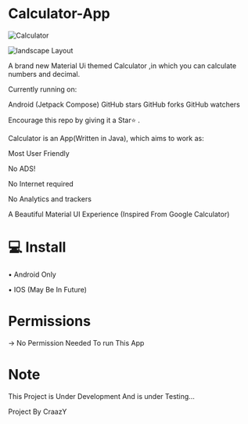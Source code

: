 # Calculator-App

![Calculator](https://user-images.githubusercontent.com/76106639/173367458-89b4f109-474e-4bac-bc4c-591a0674d534.png)

![landscape  Layout](https://user-images.githubusercontent.com/76106639/173367581-8f246129-6d39-427f-acae-bbea802f339b.png)

A brand new Material Ui themed Calculator ,in  which you can calculate numbers and decimal.

Currently running on:

Android (Jetpack Compose)
GitHub stars GitHub forks GitHub watchers

Encourage this repo by giving it a Star⭐ .

Calculator is an App(Written in Java), which aims to work as:

Most User Friendly

No ADS!

No Internet required 

No Analytics and trackers

A Beautiful Material UI Experience (Inspired From Google Calculator)


# 💻 Install
• Android Only

• IOS (May Be In Future)

# Permissions 
→ No Permission Needed To run This App

# Note

This Project is Under Development And is under Testing...

Project By CraazY
